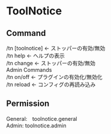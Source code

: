 # ToolNotice  
  
## Command  
/tn [toolnotice] <- ストッパーの有効/無効  
/tn help <- ヘルプの表示  
/tn change <- ストッパーの有効/無効  
Admin Commands  
/tn on/off <- プラグインの有効化/無効化  
/tn reload <- コンフィグの再読み込み  
  
## Permission  
General:　toolnotice.general  
Admin: toolnotice.admin  
